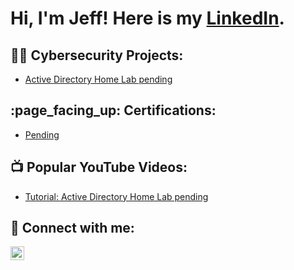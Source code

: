 <h1>Hi, I'm Jeff! Here is my <a href="https://www.linkedin.com/in/jeffreyrftagle/">LinkedIn</a>.

<h2>👨‍💻 Cybersecurity Projects:</h2>

- [Active Directory Home Lab pending](https://github.com/jtags8/LABURL)
  
<h2> :page_facing_up: Certifications:</h2>

- [Pending](https://www.youtube.com)

<h2>📺 Popular YouTube Videos:</h2>

- [Tutorial: Active Directory Home Lab pending](https://www.youtube.com)

<h2> 🤳 Connect with me:</h2>

[<img align="left" alt="JeffTagle | LinkedIn" width="22px" src="https://cdn.jsdelivr.net/npm/simple-icons@v3/icons/linkedin.svg" />][linkedin]

[linkedin]: https://linkedin.com/in/jeffreyrftagle
